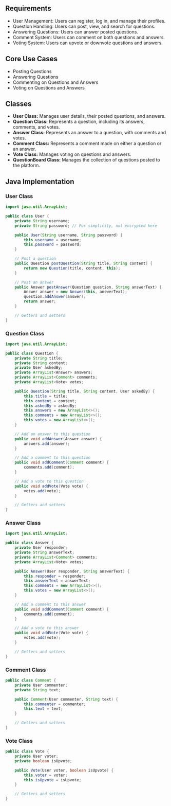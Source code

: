 ## Requirements
- User Management: Users can register, log in, and manage their profiles.
- Question Handling: Users can post, view, and search for questions.
- Answering Questions: Users can answer posted questions.
- Comment System: Users can comment on both questions and answers.
- Voting System: Users can upvote or downvote questions and answers.

## Core Use Cases
- Posting Questions
- Answering Questions
- Commenting on Questions and Answers
- Voting on Questions and Answers

## Classes
- **User Class:** Manages user details, their posted questions, and answers.
- **Question Class:** Represents a question, including its answers, comments, and votes.
- **Answer Class:** Represents an answer to a question, with comments and votes.
- **Comment Class:** Represents a comment made on either a question or an answer.
- **Vote Class:** Manages voting on questions and answers.
- **QuestionBoard Class:** Manages the collection of questions posted to the platform.

## Java Implementation
### User Class
```java
import java.util.ArrayList;

public class User {
    private String username;
    private String password; // For simplicity, not encrypted here

    public User(String username, String password) {
        this.username = username;
        this.password = password;
    }

    // Post a question
    public Question postQuestion(String title, String content) {
        return new Question(title, content, this);
    }

    // Post an answer
    public Answer postAnswer(Question question, String answerText) {
        Answer answer = new Answer(this, answerText);
        question.addAnswer(answer);
        return answer;
    }

    // Getters and setters
}
```

### Question Class
```java
import java.util.ArrayList;

public class Question {
    private String title;
    private String content;
    private User askedBy;
    private ArrayList<Answer> answers;
    private ArrayList<Comment> comments;
    private ArrayList<Vote> votes;

    public Question(String title, String content, User askedBy) {
        this.title = title;
        this.content = content;
        this.askedBy = askedBy;
        this.answers = new ArrayList<>();
        this.comments = new ArrayList<>();
        this.votes = new ArrayList<>();
    }

    // Add an answer to this question
    public void addAnswer(Answer answer) {
        answers.add(answer);
    }

    // Add a comment to this question
    public void addComment(Comment comment) {
        comments.add(comment);
    }

    // Add a vote to this question
    public void addVote(Vote vote) {
        votes.add(vote);
    }

    // Getters and setters
}
```

### Answer Class
```java
import java.util.ArrayList;

public class Answer {
    private User responder;
    private String answerText;
    private ArrayList<Comment> comments;
    private ArrayList<Vote> votes;

    public Answer(User responder, String answerText) {
        this.responder = responder;
        this.answerText = answerText;
        this.comments = new ArrayList<>();
        this.votes = new ArrayList<>();
    }

    // Add a comment to this answer
    public void addComment(Comment comment) {
        comments.add(comment);
    }

    // Add a vote to this answer
    public void addVote(Vote vote) {
        votes.add(vote);
    }

    // Getters and setters
}
```

### Comment Class
```java
public class Comment {
    private User commenter;
    private String text;

    public Comment(User commenter, String text) {
        this.commenter = commenter;
        this.text = text;
    }

    // Getters and setters
}
```

### Vote Class
```java
public class Vote {
    private User voter;
    private boolean isUpvote;

    public Vote(User voter, boolean isUpvote) {
        this.voter = voter;
        this.isUpvote = isUpvote;
    }

    // Getters and setters
}
```